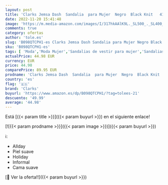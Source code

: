 ```yaml
---
layout: post
title: 'Clarks Jemsa Dash  Sandalia  para Mujer  Negro  Black Knit   41 EU'
date: 2022-11-20 15:41:48
image: 'https://m.media-amazon.com/images/I/317hkAAlK9L._SL500_._SL400_.jpg'
comments: true
category: ofertas
author: 'tole.es'
slug: 'B098QTCPH1-es Clarks Jemsa Dash Sandalia para Mujer Negro Black Knit 41 EU'
sku: 'B098QTCPH1-es'
tags: [ 'Moda','Moda Mujer','Sandalias de vestir para mujer','Sandalias y palas de mujer','Zapatos para mujer','clarks','sandalia','🇪🇸', ]
actualPrice: 44.98 EUR
currency: EUR
price: 44.98
comparePrice: 89.95 EUR
prodname: 'Clarks Jemsa Dash  Sandalia  para Mujer  Negro  Black Knit   41 EU'
country: 'es'
flag: '🇪🇸'
brand: 'Clarks'
buyurl: 'https://www.amazon.es/dp/B098QTCPH1/?tag=tolees-21'
descuento: '49.99'
average: '44.98'
---
```


Está [{{< param title >}}]({{< param buyurl >}}) en el siguiente enlace!

[![{{< param prodname >}}]({{< param image >}})]({{< param buyurl >}})

ℹ️:

- Allday
- Piel suave
- Holiday
- Informal
- Cama suave

[🛒 Ver la oferta!!]({{< param buyurl >}})
